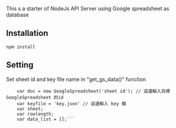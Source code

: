 This s a starter of NodeJs API Server using Google spreadsheet as database

## Installation

```npm install```

## Setting

Set sheet id and key file name in "get_gs_data()" function 
```function get_gs_data(res){
    var doc = new GoogleSpreadsheet('sheet id'); // 這邊輸入目標 GoogleSpreadsheet 的id
    var keyfile = 'key.json' // 這邊輸入 key 檔 
    var sheet;
    var rowlength;
    var data_list = [];```